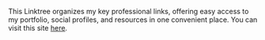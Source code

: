 This Linktree organizes my key professional links, offering easy access to my portfolio, social profiles, and resources in one convenient place.
You can visit this site [here](https://garvitnegi17.github.io/linktree/).

